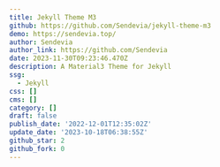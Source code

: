 ```yaml
---
title: Jekyll Theme M3
github: https://github.com/Sendevia/jekyll-theme-m3
demo: https://sendevia.top/
author: Sendevia
author_link: https://github.com/Sendevia
date: 2023-11-30T09:23:46.470Z
description: A Material3 Theme for Jekyll
ssg:
  - Jekyll
css: []
cms: []
category: []
draft: false
publish_date: '2022-12-01T12:35:02Z'
update_date: '2023-10-18T06:38:55Z'
github_star: 2
github_fork: 0
---
```

